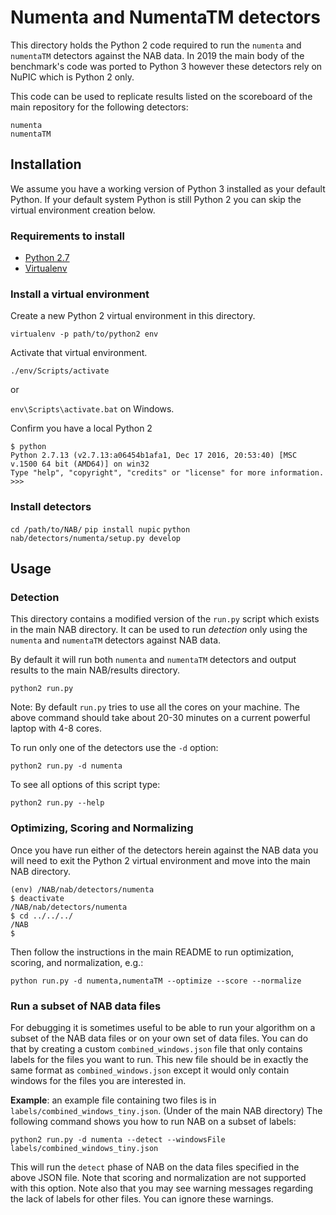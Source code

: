# Numenta and NumentaTM detectors

This directory holds the Python 2 code required to run the `numenta` and
`numentaTM` detectors against the NAB data. In 2019 the main body of the
benchmark's code was ported to Python 3 however these detectors rely on NuPIC
which is Python 2 only.

This code can be used to replicate results listed on the scoreboard of
the main repository for the following detectors:

    numenta
    numentaTM

## Installation

We assume you have a working version of Python 3 installed as your default Python.
If your default system Python is still Python 2 you can skip the virtual environment
creation below.

### Requirements to install

- [Python 2.7](https://www.python.org/download/)
- [Virtualenv](https://pypi.org/project/virtualenv/)

### Install a virtual environment

Create a new Python 2 virtual environment in this directory.

`virtualenv -p path/to/python2 env`

Activate that virtual environment.

`./env/Scripts/activate`

or

`env\Scripts\activate.bat` on Windows.

Confirm you have a local Python 2

```
$ python
Python 2.7.13 (v2.7.13:a06454b1afa1, Dec 17 2016, 20:53:40) [MSC v.1500 64 bit (AMD64)] on win32
Type "help", "copyright", "credits" or "license" for more information.
>>>
```

### Install detectors

`cd /path/to/NAB/`
`pip install nupic`
`python nab/detectors/numenta/setup.py develop`

## Usage

### Detection

This directory contains a modified version of the `run.py` script which exists
in the main NAB directory. It can be used to run *detection* only using the
`numenta` and `numentaTM` detectors against NAB data.

By default it will run both `numenta` and `numentaTM` detectors and output
results to the main NAB/results directory.

`python2 run.py`

Note: By default `run.py` tries to use all the cores on your machine. The above
command should take about 20-30 minutes on a current powerful laptop with 4-8
cores.

To run only one of the detectors use the `-d` option:

`python2 run.py -d numenta`

To see all options of this script type:

`python2 run.py --help`

### Optimizing, Scoring and Normalizing

Once you have run either of the detectors herein against the NAB data you will need
to exit the Python 2 virtual environment and move into the main NAB directory.

```
(env) /NAB/nab/detectors/numenta
$ deactivate                                                          
/NAB/nab/detectors/numenta      
$ cd ../../../
/NAB
$
```

Then follow the instructions in the main README to run optimization, scoring, and normalization, e.g.:

`python run.py -d numenta,numentaTM --optimize --score --normalize`

### Run a subset of NAB data files

For debugging it is sometimes useful to be able to run your algorithm on a
subset of the NAB data files or on your own set of data files. You can do that
by creating a custom `combined_windows.json` file that only contains labels for
the files you want to run. This new file should be in exactly the same format as
`combined_windows.json` except it would only contain windows for the files you
are interested in.

**Example**: an example file containing two files is in
`labels/combined_windows_tiny.json`. (Under of the main NAB directory) The
following command shows you how to run NAB on a subset of labels:

    python2 run.py -d numenta --detect --windowsFile labels/combined_windows_tiny.json

This will run the `detect` phase of NAB on the data files specified in the above
JSON file. Note that scoring and normalization are not supported with this
option. Note also that you may see warning messages regarding the lack of labels
for other files. You can ignore these warnings.

